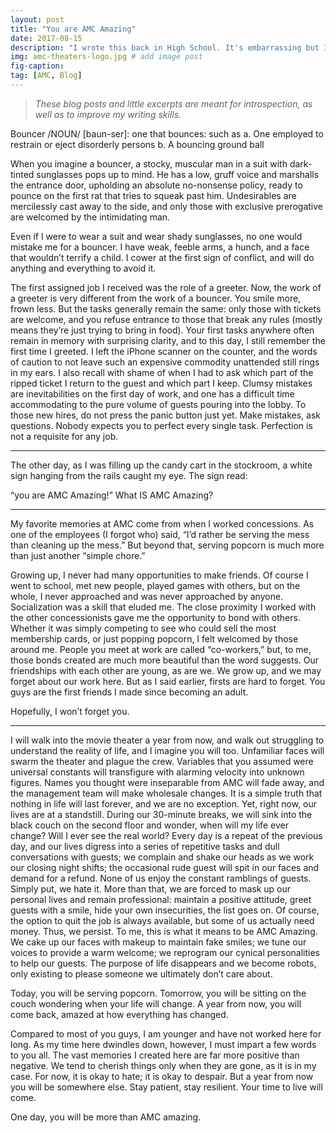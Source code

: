 ```yaml
---
layout: post
title: "You are AMC Amazing"
date: 2017-08-15
description: "I wrote this back in High School. It's embarrassing but I thought I'd share it here"
img: amc-theaters-logo.jpg # add image post
fig-caption:
tag: [AMC, Blog]
---
```


> *These blog posts and little excerpts are meant for introspection, as well as to improve my writing skills.*

Bouncer /NOUN/ [baun-ser]: one that bounces: such as a. One employed to restrain or eject disorderly persons b. A bouncing ground ball

When you imagine a bouncer, a stocky, muscular man in a suit with dark-tinted sunglasses pops up to mind. He has a low, gruff voice and marshalls the entrance door, upholding an absolute no-nonsense policy, ready to pounce on the first rat that tries to squeak past him. Undesirables are mercilessly cast away to the side, and only those with exclusive prerogative are welcomed by the intimidating man. 

Even if I were to wear a suit and wear shady sunglasses, no one would mistake me for a bouncer. I have weak, feeble arms, a hunch, and a face that wouldn’t terrify a child. I cower at the first sign of conflict, and will do anything and everything to avoid it. 

The first assigned job I received was the role of a greeter. Now, the work of a greeter is very different from the work of a bouncer. You smile more, frown less. But the tasks generally remain the same: only those with tickets are welcome, and you refuse entrance to those that break any rules (mostly means they’re just trying to bring in food). Your first tasks anywhere often remain in memory with surprising clarity, and to this day, I still remember the first time I greeted. I left the iPhone scanner on the counter, and the words of caution to not leave such an expensive commodity unattended still rings in my ears. I also recall with shame of when I had to ask which part of the ripped ticket I return to the guest and which part I keep. Clumsy mistakes are inevitabilities on the first day of work, and one has a difficult time accommodating to the pure volume of guests pouring into the lobby. To those new hires, do not press the panic button just yet.  Make mistakes, ask questions. Nobody expects you to perfect every single task. Perfection is not a requisite for any job. 
___________

The other day, as I was filling up the candy cart in the stockroom, a white sign hanging from the rails caught my eye. The sign read:

 “you are AMC Amazing!”
 What IS AMC Amazing?
____________

My favorite memories at AMC come from when I worked concessions. As one of the employees (I forgot who) said, “I’d rather be serving the mess than cleaning up the mess.” But beyond that, serving popcorn is much more than just another “simple chore.”

Growing up, I never had many opportunities to make friends. Of course I went to school, met new people, played games with others, but on the whole, I never approached and was never approached by anyone. Socialization was a skill that eluded me. The close proximity I worked with the other concessionists gave me the opportunity to bond with others. Whether it was simply competing to see who could sell the most membership cards, or just popping popcorn, I felt welcomed by those around me. People you meet at work are called “co-workers,” but, to me, those bonds created are much more beautiful than the word suggests. Our friendships with each other are young, as are we. We grow up, and we may forget about our work here. But as I said earlier, firsts are hard to forget. You guys are the first friends I made since becoming an adult.

Hopefully, I won’t forget you.
_________

I will walk into the movie theater a year from now, and walk out struggling to understand the reality of life, and I imagine you will too. Unfamiliar faces will swarm the theater and plague the crew. Variables that you assumed were universal constants will transfigure with alarming velocity into unknown figures. Names you thought were inseparable from AMC will fade away, and the management team will make wholesale changes. It is a simple truth that nothing in life will last forever, and we are no exception.
Yet, right now, our lives are at a standstill. During our 30-minute  breaks, we will sink into the black couch on the second floor and wonder, when will my life ever change? Will I ever see the real world? Every day is a repeat of the previous day, and our lives digress into a series of repetitive tasks and dull conversations with guests; we complain and shake our heads as we work our closing night shifts; the occasional rude guest will spit in our faces and demand for a refund. None of us enjoy the constant ramblings of guests. Simply put, we hate it. More than that, we are forced to mask up our personal lives and remain professional: maintain a positive attitude, greet guests with a smile, hide your own insecurities, the list goes on. Of course, the option to quit the job is always available, but some of us actually need money. Thus, we persist. 
To me, this is what it means to be AMC Amazing. We cake up our faces with makeup to maintain fake smiles; we tune our voices to provide a warm welcome; we reprogram our cynical personalities to help our guests. The purpose of life disappears and we become robots, only existing to please someone we ultimately don’t care about.

Today, you will be serving popcorn. Tomorrow, you will be sitting on the couch wondering when your life will change. A year from now, you will come back, amazed at how everything has changed.

Compared to most of you guys, I am younger and have not worked here for long. As my time here dwindles down, however, I must impart a few words to you all. The vast memories I created here are far more positive than negative. We tend to cherish things only when they are gone, as it is in my case. For now, it is okay to hate; it is okay to despair. But a year from now you will be somewhere else. Stay patient, stay resilient. Your time to live will come. 

One day, you will be more than AMC amazing. 


